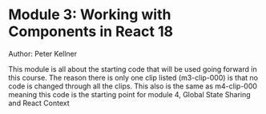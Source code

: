 # Module 3: Working with Components in React 18

Author: Peter Kellner

This module is all about the starting code that will be used going
forward in this course. The reason there is only one clip listed (m3-clip-000) 
is that no code is changed through all the clips.  This also is the same as m4-clip-000 meaning
this code is the starting point for module 4, Global State Sharing and React Context
